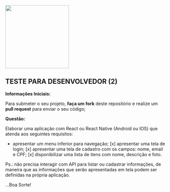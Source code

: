 <img src="https://mvarandas.com.br/static/default/images/menew-bymv.png" width="200">

## **TESTE PARA DESENVOLVEDOR (2)**

**Informações Iniciais:**

Para submeter o seu projeto, **faça um fork** deste repositório e realize um **pull request** para enviar o seu código;

**Questão:**

Elaborar uma aplicação com React ou React Native (Android ou IOS) que atenda aos seguintes requisitos:

 - apresentar um menu inferior para navegação;
 [x] apresentar uma tela de login;
 [x] apresentar uma tela de cadastro com os campos: nome, email e CPF;
 [x] disponibilizar uma lista de itens com nome, descrição e foto.
 
Ps.: não precisa interagir com API para listar ou cadastrar informações, de maneira que as informações que serão apresentadas em tela podem ser definidas na própria aplicação.
 
...Boa Sorte!
